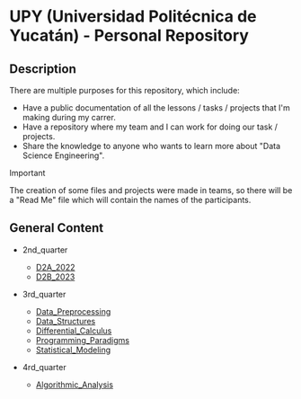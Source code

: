# UPY (Universidad Politécnica de Yucatán) - Personal Repository

## Description
There are multiple purposes for this repository, which include:
- Have a public documentation of all the lessons / tasks / projects that I'm making during my carrer.
- Have a repository where my team and I can work for doing our task / projects.
- Share the knowledge to anyone who wants to learn more about "Data Science Engineering".

>[!IMPORTANT]
>
>The creation of some files and projects were made in teams, so there will be a "Read Me" file which will contain the names of the participants.

## General Content
- 2nd_quarter
    - [D2A_2022](https://github.com/monroyminerodiego/UPY/tree/master/2nd_quarter/D2A_2022)
    - [D2B_2023](https://github.com/monroyminerodiego/UPY/tree/master/2nd_quarter/D2B_2023)

- 3rd_quarter
    - [Data_Preprocessing](https://github.com/monroyminerodiego/UPY/tree/master/3rd_quarter/Data_Preprocesing)
    - [Data_Structures](https://github.com/monroyminerodiego/UPY/tree/master/3rd_quarter/Data_Structures)
    - [Differential_Calculus](https://github.com/monroyminerodiego/UPY/tree/master/3rd_quarter/Differential_Calculus)
    - [Programming_Paradigms](https://github.com/monroyminerodiego/UPY/tree/master/3rd_quarter/Programming_Paradigms)
    - [Statistical_Modeling](https://github.com/monroyminerodiego/UPY/tree/master/3rd_quarter/Statistical_Modeling)

- 4rd_quarter
    - [Algorithmic_Analysis](https://github.com/monroyminerodiego/UPY/tree/master/4rd_quarter/Algorithmic_Analysis)